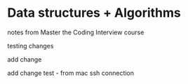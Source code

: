 # Data structures + Algorithms

notes from Master the Coding Interview course

testing changes

add change

add change test - from mac ssh connection
